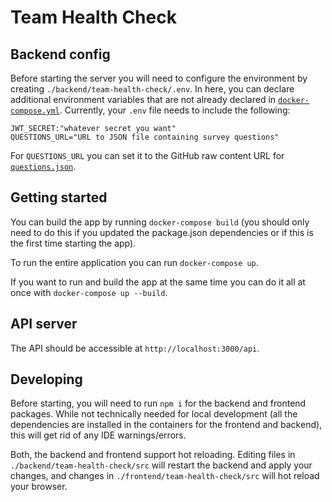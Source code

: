 # Team Health Check

## Backend config

Before starting the server you will need to configure the environment by
creating `./backend/team-health-check/.env`. In here, you can declare additional
environment variables that are not already declared in
[`docker-compose.yml`](./docker-compose.yml). Currently, your `.env` file needs
to include the following:

```dotenv
JWT_SECRET:"whatever secret you want"
QUESTIONS_URL="URL to JSON file containing survey questions"
```

For `QUESTIONS_URL` you can set it to the GitHub raw content URL for
[`questions.json`](./questions.json).

## Getting started

You can build the app by running `docker-compose build` (you should only need to
do this if you updated the package.json dependencies or if this is the first
time starting the app).

To run the entire application you can run `docker-compose up`.

If you want to run and build the app at the same time you can do it all at once
with `docker-compose up --build`.

## API server

The API should be accessible at `http://localhost:3000/api`.

## Developing

Before starting, you will need to run `npm i` for the backend and frontend
packages. While not technically needed for local development (all the
dependencies are installed in the containers for the frontend and backend), this
will get rid of any IDE warnings/errors.

Both, the backend and frontend support hot reloading. Editing files in
`./backend/team-health-check/src` will restart the backend and apply your
changes, and changes in `./frontend/team-health-check/src` will hot reload your
browser.
